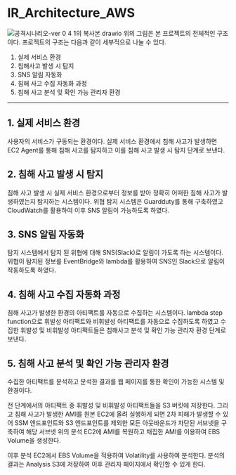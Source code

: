 # IR_Architecture_AWS
![공격시나리오-ver 0 4 1의 복사본 drawio](https://github.com/capstone-ilzzo/IR_Architecture_AWS/assets/127736720/02cf4f32-91da-4cb4-b805-fba01f2ebbbf)
위의 그림은 본 프로젝트의 전체적인 구조이다. 프로젝트의 구조는 다음과 같이 세부적으로 나눌 수 있다.
1. 실제 서비스 환경
2. 침해사고 발생 시 탐지
3. SNS 알림 자동화
4. 침해 사고 수집 자동화 과정
5. 침해 사고 분석 및 확인 가능 관리자 환경
---
## 1. 실제 서비스 환경
사용자의 서비스가 구동되는 환경이다. 실제 서비스 환경에서 침해 사고가 발생하면 EC2 Agent를 통해 침해 사고를 탐지하고 이를 침해 사고 발생 시 탐지 단계로 보낸다.
## 2. 침해 사고 발생 시 탐지
침해 사고 발생 시 실제 서비스 환경으로부터 정보를 받아 정확히 어떠한 침해 사고가 발생하였는지 탐지하는 시스템이다. 위협 탐지 시스템은 Guardduty를 통해 구축하였고 CloudWatch를 활용하여 이후 SNS 알림이 가능하도록 하였다.
## 3. SNS 알림 자동화
탐지 시스템에서 탐지 된 위협에 대해 SNS(Slack)로 알림이 가도록 하는 시스템이다. 위협이 탐지된 정보를 EventBridge와 lambda를 활용하여 SNS인 Slack으로 알림이 작동하도록 하였다.
## 4. 침해 사고 수집 자동화 과정
침해 사고가 발생한 환경의 아티팩트를 자동으로 수집하는 시스템이다. lambda step function으로 휘발성 아티팩트와 비휘발성 아티팩트를 자동으로 수집하도록 하였고 수집한 휘발성 및 비휘발성 아티팩트들은 침해사고 분석 및 확인 가능 관리자 환경 단계로 보낸다.
## 5. 침해 사고 분석 및 확인 가능 관리자 환경
수집한 아티팩트를 분석하고 분석한 결과를 웹 페이지를 통한 확인이 가능한 시스템 및 환경이다. 

전 단계에서의 아티팩트 중 휘발성 및 비휘발성 아티팩트들을 S3 버킷에 저장한다. 그리고 침해 사고가 발생한 AMI를 원본 EC2에 올려 실행하게 되면 2차 피해가 발생할 수 있어 SSM 엔드포인트와 S3 엔드포인트를 제외한 모든 아웃바운드가 차단된 서브넷을 구축하여 해당 서브넷 위의 분석 EC2에 AMI를 복원하고 채집한 AMI를 이용하여 EBS Volume을 생성한다. 

이후 분석 EC2에서 EBS Volume을 적용하여 Volatility를 사용하여 분석한다. 분석의 결과는 Analysis S3에 저장하여 이후 관리자 페이지에서 확인할 수 있게 한다.
